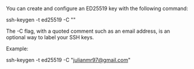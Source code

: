You can create and configure an ED25519 key with the following command:

ssh-keygen -t ed25519 -C "<comment>"

The -C flag, with a quoted comment such as an email address, is an optional way to label your SSH keys.

Example:

ssh-keygen -t ed25519 -C "julianmr97@gmail.com"
